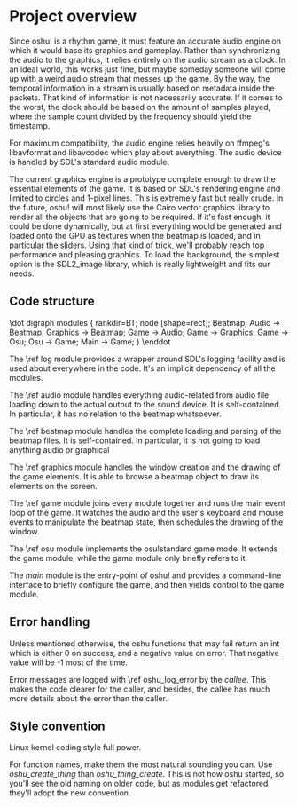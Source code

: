 Project overview
================

Since oshu! is a rhythm game, it must feature an accurate audio engine on which
it would base its graphics and gameplay. Rather than synchronizing the audio to
the graphics, it relies entirely on the audio stream as a clock. In an ideal
world, this works just fine, but maybe someday someone will come up with a
weird audio stream that messes up the game. By the way, the temporal
information in a stream is usually based on metadata inside the packets. That
kind of information is not necessarily accurate. If it comes to the worst, the
clock should be based on the amount of samples played, where the sample count
divided by the frequency should yield the timestamp.

For maximum compatibility, the audio engine relies heavily on ffmpeg's
libavformat and libavcodec which play about everything. The audio device is
handled by SDL's standard audio module.

The current graphics engine is a prototype complete enough to draw the
essential elements of the game. It is based on SDL's rendering engine and
limited to circles and 1-pixel lines. This is extremely fast but really crude.
In the future, oshu! will most likely use the Cairo vector graphics library to
render all the objects that are going to be required. If it's fast enough, it
could be done dynamically, but at first everything would be generated and
loaded onto the GPU as textures when the beatmap is loaded, and in particular
the sliders. Using that kind of trick, we'll probably reach top performance and
pleasing graphics. To load the background, the simplest option is the
SDL2_image library, which is really lightweight and fits our needs.


Code structure
--------------

\dot
digraph modules {
	rankdir=BT;
	node [shape=rect];
	Beatmap;
	Audio -> Beatmap;
	Graphics -> Beatmap;
	Game -> Audio;
	Game -> Graphics;
	Game -> Osu;
	Osu -> Game;
	Main -> Game;
}
\enddot

The \ref log module provides a wrapper around SDL's logging facility and is
used about everywhere in the code. It's an implicit dependency of all the
modules.

The \ref audio module handles everything audio-related from audio file loading
down to the actual output to the sound device. It is self-contained. In
particular, it has no relation to the beatmap whatsoever.

The \ref beatmap module handles the complete loading and parsing of the beatmap
files. It is self-contained. In particular, it is not going to load anything
audio or graphical

The \ref graphics module handles the window creation and the drawing of the
game elements. It is able to browse a beatmap object to draw its elements on
the screen.

The \ref game module joins every module together and runs the main event loop
of the game. It watches the audio and the user's keyboard and mouse events to
manipulate the beatmap state, then schedules the drawing of the window.

The \ref osu module implements the osu!standard game mode. It extends the game
module, while the game module only briefly refers to it.

The *main* module is the entry-point of oshu! and provides a command-line
interface to briefly configure the game, and then yields control to the game
module.


Error handling
--------------

Unless mentioned otherwise, the oshu functions that may fail return an int
which is either 0 on success, and a negative value on error. That negative
value will be -1 most of the time.

Error messages are logged with \ref oshu_log_error by the *callee*. This makes
the code clearer for the caller, and besides, the callee has much more details
about the error than the caller.


Style convention
----------------

Linux kernel coding style full power.

For function names, make them the most natural sounding you can. Use
*oshu_create_thing* than *oshu_thing_create*. This is not how oshu started, so
you'll see the old naming on older code, but as modules get refactored they'll
adopt the new convention.
